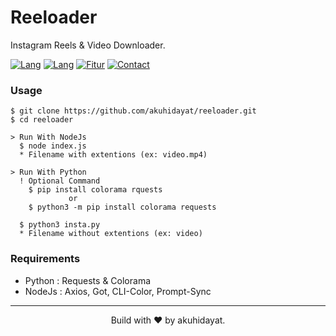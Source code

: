 # Reeloader
Instagram Reels &amp; Video Downloader.

[![Lang](https://img.shields.io/badge/Build%20With-Python-yellow.svg)]()
[![Lang](https://img.shields.io/badge/Build%20With-NodeJS-yellow.svg)]()
[![Fitur](https://img.shields.io/badge/Download-Video%20&%20Reels-brightgreen.svg)]()
[![Contact](https://img.shields.io/badge/Instagram-%40akuhidayatt-purple.svg)](https://www.instagram.com/akuhidayatt/) 

<h3>Usage</h3>

    $ git clone https://github.com/akuhidayat/reeloader.git
    $ cd reeloader

    > Run With NodeJs
      $ node index.js
      * Filename with extentions (ex: video.mp4)

    > Run With Python
      ! Optional Command
        $ pip install colorama rquests
                 or
        $ python3 -m pip install colorama requests

      $ python3 insta.py
      * Filename without extentions (ex: video)

<h3>Requirements</h3>

+ Python : Requests & Colorama
+ NodeJs : Axios, Got, CLI-Color, Prompt-Sync

---
<p align="center">Build with ❤ by akuhidayat.</p>

